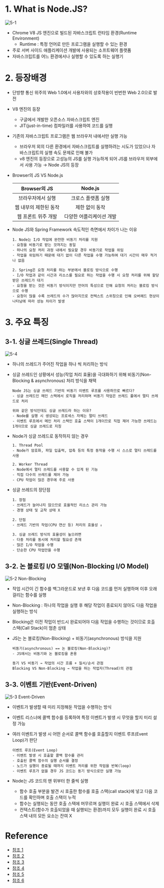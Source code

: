 # 1. What is Node.JS?
![5-1](https://github.com/blackhoal/Elice/blob/main/TIL/img/5-1.png?raw=true)  
- Chrome V8 JS 엔진으로 빌드된 자바스크립트 런타임 환경(Runtime Environment)
    - Runtime : 특정 언어로 만든 프로그램을 실행할 수 있는 환경
- 주로 서버 사이드 애플리케이션 개발에 사용되는 소프트웨어 플랫폼
- 자바스크립트를 어느 환경에서나 실행할 수 있도록 하는 실행기

# 2. 등장배경
- 단방향 통신 위주의 Web 1.0에서 사용자와의 상호작용이 빈번한 Web 2.0으로 발전 
- V8 엔진의 등장
    - 구글에서 개발한 오픈소스 자바스크립트 엔진
    - JIT(just-in-time) 컴파일러를 사용하여 코드를 실행
- 기존의 자바스크립트 프로그램은 웹 브라우저 내에서만 실행 가능
    - 브라우저 외의 다른 환경에서 자바스크립트를 실행하려는 시도가 있었으나 자바스크립트의 실행 속도 문제로 인해 불가
    - v8 엔진의 등장으로 고성능의 JS를 실행 가능하게 되어 JS를 브라우저 외부에서 사용 가능 → Node JS의 등장
- Browser의 JS VS Node.js

    |Browser의 JS|Node.js|
    |:---:|:---:|
    |브라우저에서 실행|크로스 플랫폼 실행|
    |웹 내부의 제한된 동작|제한 없이 동작|
    |웹 프론트 위주 개발|다양한 어플리케이션 개발|

- Node JS와 Spring Framework 속도적인 측면에서 차이가 나는 이유

    ```
    1. Node는 I/O 작업에 완전한 비동기 처리를 지원
    - 요청을 비동기로 받는 것까지는 동일
    - 하나의 요청 처리 과정 내에서 필요할 경우 비동기로 작업을 위임
    - 작업을 위임하기 때문에 대기 없이 다른 작업을 수행 가능하여 대기 시간이 매우 적거나 없음

    2. Spring은 요청 처리를 하는 부분에서 블로킹 방식으로 수행
    - I/O 작업과 같이 시간과 리소스를 필요로 하는 작업을 수행 시 요청 처리를 위해 할당받은 쓰레드가 대기
    - 요청을 받는 것은 비동기 방식이지만 언어의 특성으로 인해 요청의 처리는 블로킹 방식으로 수행
    - 요청이 많을 수록 쓰레드의 수가 많아지므로 컨텍스트 스위칭으로 인해 오버헤드 현상이 나타남에 따라 성능 차이가 발생
    ```

# 3. 주요 특징
## 3-1. 싱글 쓰레드(Single Thread)
![5-4](https://github.com/blackhoal/Elice/blob/main/TIL/img/5-4.png?raw=true)  

- 하나의 쓰레드가 주어진 작업을 하나 씩 처리하는 방식
- 싱글 쓰레드인 상황에서 성능(작업 처리 효율)을 극대화하기 위해 비동기(Non-Blocking & asynchronous) 처리 방식을 채택  

    ```
    Node JS는 싱글 쓰레드 기반의 비동기 이벤트 루프를 사용하므로 빠르다?
    - 싱글 쓰레드인 메인 스택에서 로직을 처리하며 비동기 작업은 쓰레드 풀에서 멀티 쓰레드로 처리

    위와 같은 방식인데도 싱글 쓰레드라 하는 이유?
    - Node를 실행 시 생성되는 프로세스 자체는 멀티 쓰레드
    - 이벤트 루프에서 메인 처리 스택인 호출 스택이 1개이므로 직접 제어 가능한 쓰레드는 1개이므로 싱글 쓰레드로 지칭
    ```

- Node가 싱글 쓰레드로 동작하지 않는 경우

    ```
    1. Thread Pool
    - Node가 암호화, 파일 입출력, 압축 등의 특정 동작을 수행 시 스스로 멀티 쓰레드를 사용

    2. Worker Thread
    - Node에서 멀티 쓰레드를 사용할 수 있게 된 기능
    - 직접 다수의 쓰레드를 제어 가능
    - CPU 작업이 많은 경우에 주로 사용 
    ```

- 싱글 쓰레드의 장단점

    ```
    1. 장점
    - 쓰레드가 늘어나지 않으므로 효율적인 리소스 관리 가능
    - 경쟁 상태 및 교착 상태 X

    2. 단점
    - 쓰레드 기반의 작업(CPU 연산 등) 처리의 효율성 ↓

    3. 싱글 쓰레드 방식의 효율성이 높으려면
    - 다중 처리를 동시에 처리할 필요성 존재
    - 많은 I/O 작업을 수행
    - 단순한 CPU 작업만을 수행
    ```

## 3-2. 논 블로킹 I/O 모델(Non-Blocking I/O Model)
![5-2 Non-Blocking](https://github.com/blackhoal/Elice/blob/main/TIL/img/5-2.png?raw=true)  

- 작업 시간이 긴 함수를 백그라운드로 보낸 후 다음 코드를 먼저 실행하며 이후 오래 걸리는 함수를 실행
- Non-Blocking : 하나의 작업을 실행 후 해당 작업이 종료되지 않아도 다음 작업을 실행하는 방식
- Blocking은 이전 작업이 반드시 완료되어야 다음 작업을 수행하는 것이므로 호출 스택(Call Stack)이 멈춘 상태
- JS는 논 블로킹(Non-Blocking) + 비동기(asynchronous) 방식을 지원

    ```
    비동기(asynchronous) == 논 블로킹(Non-Blocking)?
    - JS에서는 비동기와 논 블로킹을 혼용
    
    동기 VS 비동기 → 작업의 시간 흐름 + 질서/순서 관점
    Blocking VS Non-Blocking → 작업을 하는 작업자(Thread)의 관점
    ```

## 3-3. 이벤트 기반(Event-Driven)
![5-3 Event-Driven](https://github.com/blackhoal/Elice/blob/main/TIL/img/5-3.png?raw=true)  

- 이벤트가 발생할 때 미리 지정해둔 작업을 수행하는 방식
- 이벤트 리스너에 콜백 함수를 등록하여 특정 이벤트가 발생 시 무엇을 할지 미리 설정 가능
- 여러 이벤트가 발생 시 어떤 순서로 콜백 함수를 호출할지 이벤트 루프(Event Loop)가 판단

    ```
    이벤트 루프(Event Loop)
    - 이벤트 발생 시 호출할 콜백 함수를 관리
    - 호출된 콜백 함수의 실행 순서를 결정
    - 노드가 실행이 종료될 때까지 이벤트 처리를 위한 작업을 반복(loop)
    - 이벤트 루프가 없을 경우 JS 코드는 동기 방식으로만 실행 가능
    ```
    
- Node는 JS 코드의 맨 위부터 한 줄씩 실행
    - 함수 호출 부분을 발견 시 호출한 함수를 호출 스택(call stack)에 넣고 다음 코드를 확인하며 호출 스택이 누적
    - 함수는 실행되는 동안 호출 스택에 머무르며 실행이 완료 시 호출 스택에서 삭제
    - 컨텍스트(함수가 호출되었을 때 실행되는 환경)까지 모두 실행이 완료 시 호출 스택 내의 모든 요소는 잔여 X

# Reference
- [참조 1](https://poiemaweb.com/nodejs-basics)
- [참조 2](https://velog.io/@ahsy92/%EA%B8%B0%EC%88%A0%EB%A9%B4%EC%A0%91-JavaScript-%EB%9F%B0%ED%83%80%EC%9E%84-%EC%9E%91%EB%8F%99%EB%B0%A9%EC%8B%9D-%EB%B9%84%EB%8F%99%EA%B8%B0%EC%99%80-%EC%9D%B4%EB%B2%A4%ED%8A%B8-%EB%A3%A8%ED%94%84)
- [참조 3](https://urmaru.com/8)
- [참조 4](https://velog.io/@tkppp-dev/%EC%99%9C-Node.js%EB%8A%94-%EC%9E%90%EB%B0%94%EB%B3%B4%EB%8B%A4-%EB%B9%A0%EB%A5%B8%EA%B0%80)
- [참조 5](https://blog.naver.com/dlaxodud2388/222218703957)
- [참조 6](https://blog.naver.com/pjt3591oo/221976414901)